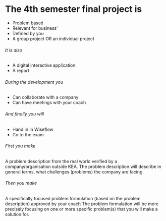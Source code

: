 # The 4th semester final project is
- Problem based
- Relevant for business’
- Defined by you
- A group project OR an individual project
###### It is also
- A digital interactive application
- A report
###### During the development you
- Can collaborate with a company
- Can have meetings with your coach
###### And finally you will
- Hand in in Wiseflow
- Go to the exam

###### First you make
A problem description from the real world verified by a company/organisation 
outside KEA. The problem description will describe in general terms, 
what challenges (problems) the company are facing.
###### Then you make
A specifically focused 
problem formulation (based on 
the problem description) approved by your coach
The problem formulation will be more precisely 
focusing on one or more specific problem(s) that you 
will make a solution for.
